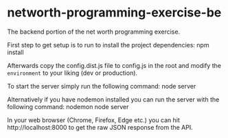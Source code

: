 # networth-programming-exercise-be
The backend portion of the net worth programming exercise.

First step to get setup is to run to install the project dependencies:
npm install

Afterwards copy the config.dist.js file to config.js in the root and modify the `environment` to your liking (dev or production).

To start the server simply run the following command:
node server

Alternatively if you have nodemon installed you can run the server with the following command:
nodemon node server

In your web browser (Chrome, Firefox, Edge etc.) you can hit http://localhost:8000 to get the raw JSON response from the API.
